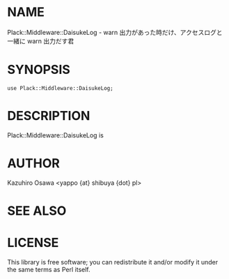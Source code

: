 # NAME

Plack::Middleware::DaisukeLog - warn 出力があった時だけ、アクセスログと一緒に warn 出力だす君

# SYNOPSIS

    use Plack::Middleware::DaisukeLog;

# DESCRIPTION

Plack::Middleware::DaisukeLog is

# AUTHOR

Kazuhiro Osawa <yappo {at} shibuya {dot} pl>

# SEE ALSO

# LICENSE

This library is free software; you can redistribute it and/or modify
it under the same terms as Perl itself.
